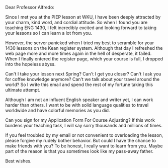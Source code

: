 Dear Professor Alfredo:

Since I met you at the PIEP lesson at WKU, I have been deeply attracted by your charm, kind word, and cordial attitude. So when I found you are teaching ENG 1430, I felt incredibly excited and looking forward to taking your lessons so I can learn a lot from you.

However, the server panicked when I tried my best to scramble for your 1430 lessons on the Kean register system. Although that day I refreshed the web page more and more times again in the hell of desperate, it failed. When I finally entered the register page, which your course is full, I dropped into the hopeless abyss.

Can't I take your lesson next Spring? Can't I get you closer? Can't I ask you for coffee knowledge anymore? Can't we talk about your travel around the world? So I write this email and spend the rest of my fortune taking this ultimate attempt.

Although I am not an influent English speaker and writer yet, I can work harder than others. I want to be with solid language qualities to travel worldwide and have colorful memories as you did. 

Can you sign for my Application Form For Course Adjusting? If this work burdens your teaching task, I will say sorry thousands and millions of times.

If you feel troubled by my email or not convenient to overloading the lesson, please forgive my rudely bother behavior. But could I have the chance to make friends with you? To be honest, I really want to learn from you. Maybe part of the reason is that you sometimes look like my pass-away father.

Best wishes.